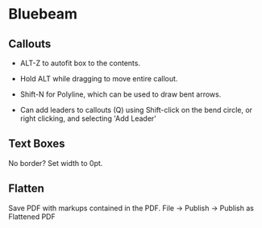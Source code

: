 # Bluebeam

## Callouts

- ALT-Z to autofit box to the contents.
- Hold ALT while dragging to move entire callout.

- Shift-N for Polyline, which can be used to draw bent arrows.

- Can add leaders to callouts (Q) using Shift-click on the bend circle,
  or right clicking, and selecting 'Add Leader'

## Text Boxes

No border? Set width to 0pt.


## Flatten

Save PDF with markups contained in the PDF. File -> Publish -> Publish as Flattened PDF
